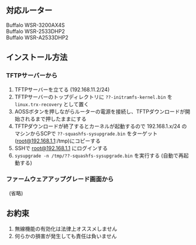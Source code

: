 ## 対応ルーター
Buffalo WSR-3200AX4S  
Buffalo WSR-2533DHP2  
Buffalo WSR-A2533DHP2  

## インストール方法

### TFTPサーバーから

1. TFTPサーバーを立てる (192.168.11.2/24)
2. TFTPサーバーのトップディレクトリに `??-initramfs-kernel.bin` を `linux.trx-recovery` として置く
3. AOSSボタンを押しながらルーターの電源を接続し、TFTPダウンロードが開始されるまで押したままにする
4. TFTPダウンロードが終了するとカーネルが起動するので 192.168.1.x/24 のマシンからSCPで `??-squashfs-sysupgrade.bin` をターゲット(root@192.168.1.1:/tmp)にコピーする
5. SSHで root@192.168.1.1 にログインする
6. `sysupgrade -n /tmp/??-squashfs-sysupgrade.bin` を実行する (自動で再起動する)

### ファームウェアアップグレード画面から

&nbsp;&nbsp;(省略)

## お約束
1. 無線機能の有効化は法律上オススメしません
2. 何らかの損害が発生しても責任は負いません
